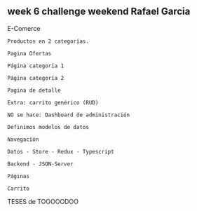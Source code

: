 ## week 6 challenge weekend Rafael Garcia

E-Comerce

    Productos en 2 categorías.

    Pagina Ofertas

    Página categoría 1

    Página categoría 2

    Pagina de detalle

    Extra: carrito genérico (RUD)

    NO se hace: Dashboard de administración

    Definimos modelos de datos

    Navegación

    Datos - Store - Redux - Typescript

    Backend - JSON-Server

    Páginas

    Carrito

TESES de TOOOOODOO
